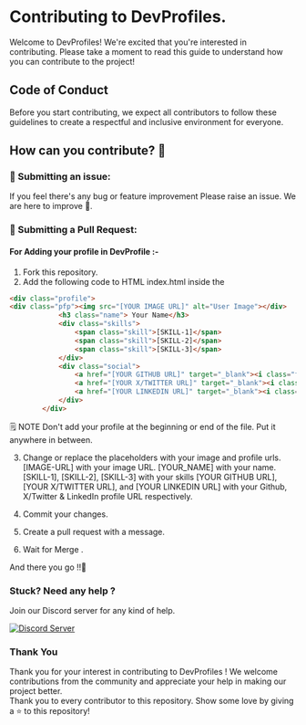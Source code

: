 # Contributing to DevProfiles.

Welcome to DevProfiles! We're excited that you're interested in contributing. Please take a moment to read this guide to understand how you can contribute to the project!

## Code of Conduct

Before you start contributing, we expect all contributors to follow these guidelines to create a respectful and inclusive environment for everyone.

## How can you contribute? 🤔

### 📎 Submitting an issue:

If you feel there's any bug or feature improvement Please raise an issue. We are here to improve 🙌.

### 📎 Submitting a Pull Request:
#### For Adding your profile in DevProfile :-

1. Fork this repository.
2. Add the following code to HTML index.html inside the <div class="container"> </div>

```html
<div class="profile">
<div class="pfp"><img src="[YOUR IMAGE URL]" alt="User Image"></div>
            <h3 class="name"> Your Name</h3>
            <div class="skills">
                <span class="skill">[SKILL-1]</span>
                <span class="skill">[SKILL-2]</span>
                <span class="skill">[SKILL-3]</span>
            </div>
            <div class="social">
                <a href="[YOUR GITHUB URL]" target="_blank"><i class="fa-brands fa-github"></i></a>
                <a href="[YOUR X/TWITTER URL]" target="_blank"><i class="fa-brands fa-x-twitter"></i></a>
                <a href="[YOUR LINKEDIN URL]" target="_blank"><i class="fa-brands fa-linkedin-in"></i></a>
            </div>
        </div>
```

🗒 NOTE
Don't add your profile at the beginning or end of the file. Put it anywhere in between.


3. Change or replace the placeholders with your image and profile urls.
[IMAGE-URL] with your image URL.
[YOUR_NAME] with your name.
[SKILL-1], [SKILL-2], [SKILL-3] with your skills
[YOUR GITHUB URL], [YOUR X/TWITTER URL], and [YOUR LINKEDIN URL] with your Github, X/Twitter & LinkedIn profile URL respectively.


4. Commit your changes.
5. Create a pull request with a message.
6. Wait for Merge .

And there you go !!🥳

### Stuck? Need any help ?

Join our Discord server for any kind of help. <br>

<a href="https://discord.com/invite/AeAjegXn6D"><img src="https://invidget.switchblade.xyz/AeAjegXn6D" alt="Discord Server"></a>


### Thank You
Thank you for your interest in contributing to DevProfiles !
We welcome contributions from the community and appreciate your help in making our project better.<br>
Thank you to every contributor to this repository.
Show some love by giving a ⭐ to this repository!



